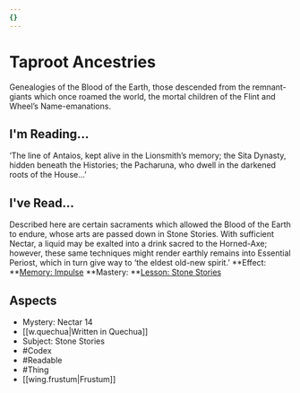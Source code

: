 ```yaml
---
{}
---
```

# Taproot Ancestries
Genealogies of the Blood of the Earth, those descended from the remnant-giants which once roamed the world, the mortal children of the Flint and Wheel’s Name-emanations.
## I'm Reading...
‘The line of Antaios, kept alive in the Lionsmith’s memory; the Sita Dynasty, hidden beneath the Histories; the Pacharuna, who dwell in the darkened roots of the House…’
## I've Read...
Described here are certain sacraments which allowed the Blood of the Earth to endure, whose arts are passed down in Stone Stories. With sufficient Nectar, a liquid may be exalted into a drink sacred to the Horned-Axe; however, these same techniques might render earthly remains into Essential Periost, which in turn give way to ‘the eldest old-new spirit.’
**Effect: **[Memory: Impulse](https://uadaf.theevilroot.xyz/rowenarium/element/mem.impulse)
**Mastery: **[Lesson: Stone Stories](https://uadaf.theevilroot.xyz/rowenarium/element/x.stonestories)
## Aspects
- Mystery: Nectar 14
- [[w.quechua|Written in Quechua]]
- Subject: Stone Stories
- #Codex
- #Readable
- #Thing
- [[wing.frustum|Frustum]]